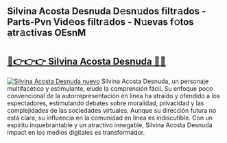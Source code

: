 ## Silvina Acosta Desnuda D𝚎sn𝚞dos filtr𝚊dos - Parts-Pvn Vid𝚎os filtr𝚊dos - N𝚞evas f𝚘tos atr𝚊ctivas OEsnM

# <h2><a href="http://mb170v.tromn.icu/?c=Silvina+Acosta+Desnuda">🔗👉👉👉 Silvina Acosta Desnuda 🔗🔗</a></h2>

[![Silvina Acosta Desnuda nuevo](https://i.imgur.com/pEAQMta.gif)](http://mb170v.tromn.icu/?c=Silvina+Acosta+Desnuda)
Silvina Acosta Desnuda, un personaje multifacético y estimulante, elude la comprensión fácil. Su enfoque poco convencional de la autorrepresentación en línea ha atraído y ofendido a los espectadores, estimulando debates sobre moralidad, privacidad y las complejidades de las sociedades virtuales. Aunque su dirección futura no está clara, su influencia en la comunidad en línea es indiscutible. Con un espíritu inquebrantable y un atractivo innegable, Silvina Acosta Desnuda impact en los medios digitales es transformador.
